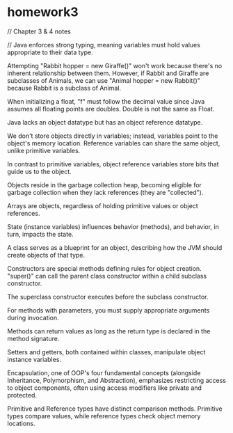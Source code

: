 # homework3
// Chapter 3 & 4 notes

// Java enforces strong typing, meaning variables must hold values appropriate to their data type.

Attempting "Rabbit hopper = new Giraffe()" won't work because there's no inherent relationship between them. However, if Rabbit and Giraffe are subclasses of Animals, we can use "Animal hopper = new Rabbit()" because Rabbit is a subclass of Animal.

When initializing a float, "f" must follow the decimal value since Java assumes all floating points are doubles. Double is not the same as Float.

Java lacks an object datatype but has an object reference datatype.

We don't store objects directly in variables; instead, variables point to the object's memory location. Reference variables can share the same object, unlike primitive variables.

In contrast to primitive variables, object reference variables store bits that guide us to the object.

Objects reside in the garbage collection heap, becoming eligible for garbage collection when they lack references (they are "collected").

Arrays are objects, regardless of holding primitive values or object references.

State (instance variables) influences behavior (methods), and behavior, in turn, impacts the state.

A class serves as a blueprint for an object, describing how the JVM should create objects of that type.

Constructors are special methods defining rules for object creation. "super()" can call the parent class constructor within a child subclass constructor.

The superclass constructor executes before the subclass constructor.

For methods with parameters, you must supply appropriate arguments during invocation.

Methods can return values as long as the return type is declared in the method signature.

Setters and getters, both contained within classes, manipulate object instance variables.

Encapsulation, one of OOP's four fundamental concepts (alongside Inheritance, Polymorphism, and Abstraction), emphasizes restricting access to object components, often using access modifiers like private and protected.

Primitive and Reference types have distinct comparison methods. Primitive types compare values, while reference types check object memory locations.
